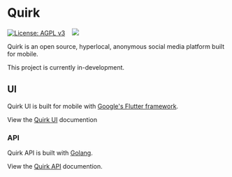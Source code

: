 # Quirk

[![License: AGPL v3](https://img.shields.io/badge/License-AGPL%20v3-blue.svg?style=for-the-badge)](LICENSE.md)
&nbsp;&nbsp;&nbsp;![](https://img.shields.io/circleci/project/github/mcavoyk/Quirk/master.svg?style=for-the-badge)


Quirk is an open source, hyperlocal, anonymous social media platform built for mobile.

This project is currently in-development.

## UI

Quirk UI is built for mobile with [Google's Flutter framework](https://flutter.io/). 

View the [Quirk UI](ui/README.md) documention

### API

Quirk API is built with [Golang](https://golang.org/).

View the [Quirk API](api/README.md) documention.